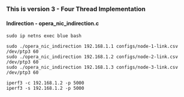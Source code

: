 ### This is version 3 - Four Thread Implementation 

#### Indirection - opera_nic_indirection.c

```
sudo ip netns exec blue bash

sudo ./opera_nic_indirection 192.168.1.1 configs/node-1-link.csv /dev/ptp3 60
sudo ./opera_nic_indirection 192.168.1.2 configs/node-2-link.csv /dev/ptp3 60
sudo ./opera_nic_indirection 192.168.1.3 configs/node-3-link.csv /dev/ptp3 60

iperf3 -c 192.168.1.2 -p 5000  
iperf3 -s 192.168.1.2 -p 5000     

```


